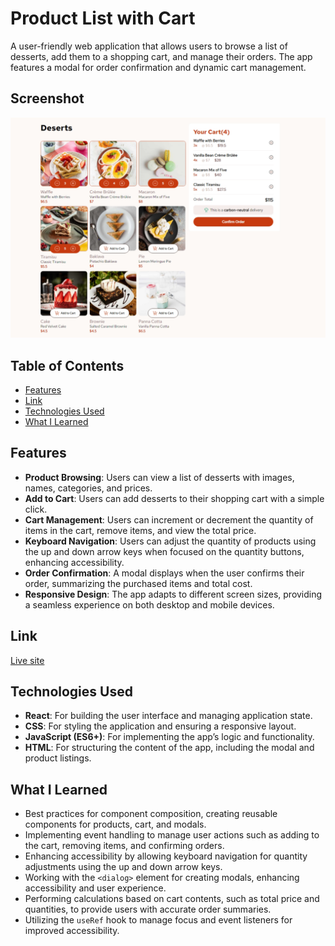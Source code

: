 # Product List with Cart

A user-friendly web application that allows users to browse a list of desserts, add them to a shopping cart, and manage their orders. The app features a modal for order confirmation and dynamic cart management.

## Screenshot

![Screenshot](./public/screenshot.png)

## Table of Contents

- [Features](#features)
- [Link](#link)
- [Technologies Used](#technologies-used)
- [What I Learned](#what-i-learned)

## Features

- **Product Browsing**: Users can view a list of desserts with images, names, categories, and prices.
- **Add to Cart**: Users can add desserts to their shopping cart with a simple click.
- **Cart Management**: Users can increment or decrement the quantity of items in the cart, remove items, and view the total price.
- **Keyboard Navigation**: Users can adjust the quantity of products using the up and down arrow keys when focused on the quantity buttons, enhancing accessibility.
- **Order Confirmation**: A modal displays when the user confirms their order, summarizing the purchased items and total cost.
- **Responsive Design**: The app adapts to different screen sizes, providing a seamless experience on both desktop and mobile devices.

## Link

[Live site](https://product-list-dun.vercel.app/)

## Technologies Used

- **React**: For building the user interface and managing application state.
- **CSS**: For styling the application and ensuring a responsive layout.
- **JavaScript (ES6+)**: For implementing the app’s logic and functionality.
- **HTML**: For structuring the content of the app, including the modal and product listings.

## What I Learned

- Best practices for component composition, creating reusable components for products, cart, and modals.
- Implementing event handling to manage user actions such as adding to the cart, removing items, and confirming orders.
- Enhancing accessibility by allowing keyboard navigation for quantity adjustments using the up and down arrow keys.
- Working with the `<dialog>` element for creating modals, enhancing accessibility and user experience.
- Performing calculations based on cart contents, such as total price and quantities, to provide users with accurate order summaries.
- Utilizing the `useRef` hook to manage focus and event listeners for improved accessibility.
